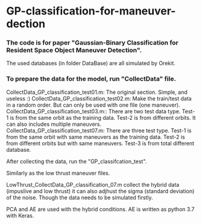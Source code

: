 # GP-classification-for-maneuver-dection
### The code is for paper "Gaussian-Binary Classification for Resident Space Object Maneuver Detection".

The used databases (in folder DataBase) are all simulated by Orekit.

### To prepare the data for the model, run "CollectData" file. 
CollectData_GP_classification_test01.m: The original section. Simple, and useless :)
CollectData_GP_classification_test02.m: Make the train/test data in a random order. But can only be used with one file (one maneuver).
CollectData_GP_classification_test03.m:: There are two test data type.
                                          Test-1 is from the same orbit as the training data. Test-2 is from different orbits. 
                                          It can also includes multiple maneuvers.
CollectData_GP_classification_test07.m:  There are three test type. 
                                          Test-1 is from the same orbit with same maneuvers as the training data. Test-2 is from different orbits but with same maneuvers. Test-3                                           is from total different database. 

After collecting the data, run the "GP_classifcation_test". 

Similarly as  the low thrust maneuver files. 

LowThrust_CollectData_GP_classification_07.m collect the hybrid data (impuslive and low thrust) it can also adjhust the sigma (standard deviation) of the noise. Though the data needs to be simulated firstly.

PCA and AE are used with the hybrid conditions. AE is written as python 3.7 with Keras. 

